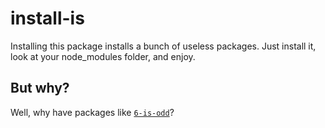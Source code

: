 # install-is

Installing this package installs a bunch of useless packages. Just install it, look at your node_modules folder, and enjoy.

## But why?

Well, why have packages like [`6-is-odd`](https://www.npmjs.com/package/6-is-odd)?
